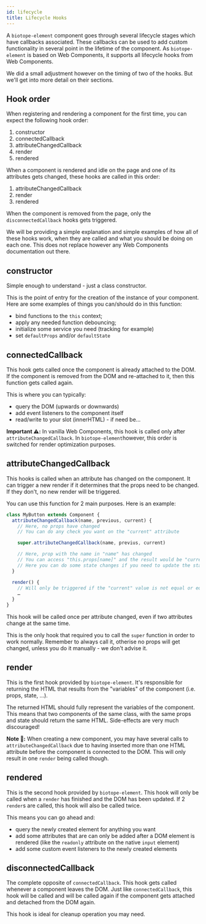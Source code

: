 ```yaml
---
id: lifecycle
title: Lifecycle Hooks
---
```


A `biotope-element` component goes through several lifecycle stages which have callbacks associated.
These callbacks can be used to add custom functionality in several point in the lifetime of the
component. As `biotope-element` is based on Web Components, it supports all lifecycle hooks from
Web Components.

We did a small adjustment however on the timing of two of the hooks. But we'll get into more detail
on their sections.

## Hook order
When registering and rendering a component for the first time, you can expect the following hook
order:
  1. constructor
  2. connectedCallback
  3. attributeChangedCallback
  4. render
  5. rendered

When a component is rendered and idle on the page and one of its attributes gets changed, these
hooks are called in this order:
  1. attributeChangedCallback
  2. render
  3. rendered

When the component is removed from the page, only the `disconnectedCallback` hooks gets triggered.

We will be providing a simple explanation and simple examples of how all of these hooks work, when
they are called and what you should be doing on each one. This does not replace however any Web
Components documentation out there.

## constructor
Simple enough to understand - just a class constructor.

This is the point of entry for the creation of the instance of your component. Here are some
examples of things you can/should do in this function:
  - bind functions to the `this` context;
  - apply any needed function debouncing;
  - initialize some service you need (tracking for example)
  - set `defaultProps` and/or `defaultState`

## connectedCallback
This hook gets called once the component is already attached to the DOM. If the component is removed
from the DOM and re-attached to it, then this function gets called again.

This is where you can typically:
  - query the DOM (upwards or downwards)
  - add event listeners to the component itself
  - read/write to your slot (innerHTML) - if need be…

__Important ⚠️:__ In vanilla Web Components, this hook is called only after `attributeChangedCallback`.
In `biotope-element`however, this order is switched for render optimization purposes.

## attributeChangedCallback
This hooks is called when an attribute has changed on the component. It can trigger a new render if
it determines that the props need to be changed. If they don't, no new render will be triggered.

You can use this function for 2 main purposes. Here is an example:

```javascript
class MyButton extends Component {
  attributeChangedCallback(name, previous, current) {
    // Here, no props have changed
    // You can do any check you want on the "current" attribute

    super.attributeChangedCallback(name, previus, current)

    // Here, prop with the name in "name" has changed
    // You can access "this.props[name]" and the result would be "current"
    // Here you can do some state changes if you need to update the state based on the changed prop
  }

  render() {
    // Will only be triggered if the "current" value is not equal or equivalent to "previous"
    …
  }
}
```

This hook will be called once per attribute changed, even if two attributes change at the same time.

This is the only hook that required you to call the `super` function in order to work normally.
Remember to always call it, otherise no props will get changed, unless you do it manually - we don't
advise it.

## render
This is the first hook provided by `biotope-element`. It's responsible for returning the HTML that
results from the "variables" of the component (i.e. props, state, ...).

The returned HTML should fully represent the variables of the component. This means that two
components of the same class, with the same props and state should return the same HTML.
Side-effects are very much discouraged!

__Note 📝:__ When creating a new component, you may have several calls to `attributeChangedCallback`
due to having inserted more than one HTML attribute before the component is connected to the DOM.
This will only result in one `render` being called though.

## rendered
This is the second hook provided by `biotope-element`. This hook will only be called when a `render`
has finished and the DOM has been updated. If 2 `render`s are called, this hook will also be called
twice.

This means you can go ahead and:
  - query the newly created element for anything you want
  - add some attributes that are can only be added after a DOM element is rendered (like the
`readonly` attribute on the native `input` element)
  - add some custom event listeners to the newly created elements

## disconnectedCallback
The complete opposite of `connectedCallback`. This hook gets called whenever a component leaves the
DOM. Just like `connectedCallback`, this hook will be called and will be called again if the component gets attached and detached from the DOM again.

This hook is ideal for cleanup operation you may need.
